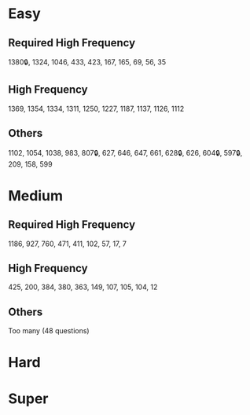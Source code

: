 # Easy
## Required High Frequency
1380🔒, 1324, 1046, 433, 423, 167, 165, 69, 56, 35
## High Frequency
1369, 1354, 1334, 1311, 1250, 1227, 1187, 1137, 1126, 1112
## Others
1102, 1054, 1038, 983, 807🔒, 627, 646, 647, 661, 628🔒, 626, 604🔒, 597🔒, 209, 158, 599
# Medium
## Required High Frequency
1186, 927, 760, 471, 411, 102, 57, 17, 7
## High Frequency
425, 200, 384, 380, 363, 149, 107, 105, 104, 12
## Others
Too many (48 questions)
# Hard
# Super
